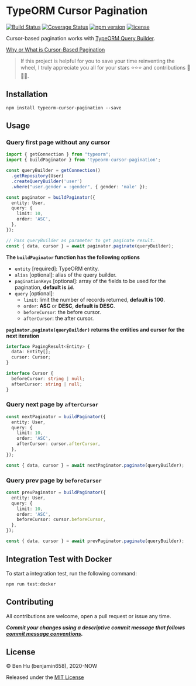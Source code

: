 # TypeORM Cursor Pagination

[![Build Status](https://travis-ci.com/benjamin658/typeorm-cursor-pagination.svg?branch=master)](https://travis-ci.com/benjamin658/typeorm-cursor-pagination)
[![Coverage Status](https://coveralls.io/repos/github/benjamin658/typeorm-cursor-pagination/badge.svg?branch=master)](https://coveralls.io/github/benjamin658/typeorm-cursor-pagination?branch=master)
[![npm version](https://badge.fury.io/js/typeorm-cursor-pagination.svg)](https://badge.fury.io/js/typeorm-cursor-pagination)
[![license](https://img.shields.io/github/license/benjamin658/typeorm-cursor-pagination)](https://github.com/benjamin658/typeorm-cursor-pagination/blob/master/License)

Cursor-based pagination works with [TypeORM Query Builder](https://typeorm.io/#/select-query-builder).

[Why or What is Cursor-Based Pagination](https://jsonapi.org/profiles/ethanresnick/cursor-pagination/)

> If this project is helpful for you to save your time reinventing the wheel, I truly appreciate you all for your stars ⭐⭐⭐ and contributions 💪💪💪.

## Installation

`npm install typeorm-cursor-pagination --save`

## Usage

### Query first page without any cursor

```typescript
import { getConnection } from "typeorm";
import { buildPaginator } from 'typeorm-cursor-pagination';

const queryBuilder = getConnection()
  .getRepository(User)
  .createQueryBuilder('user')
  .where("user.gender = :gender", { gender: 'male' });

const paginator = buildPaginator({
  entity: User,
  query: {
    limit: 10,
    order: 'ASC',
  },
});

// Pass queryBuilder as parameter to get paginate result.
const { data, cursor } = await paginator.paginate(queryBuilder);
```

**The `buildPaginator` function has the following options**

* `entity` [required]: TypeORM entity.
* `alias` [optional]: alias of the query builder.
* `paginationKeys` [optional]: array of the fields to be used for the pagination, **default is `id`**.
* `query` [optional]:
  * `limit`: limit the number of records returned, **default is 100**.
  * `order`: **ASC** or **DESC**, **default is DESC**.
  * `beforeCursor`: the before cursor.
  * `afterCursor`: the after cursor.

**`paginator.paginate(queryBuilder)` returns the entities and cursor for the next iteration**

```typescript
interface PagingResult<Entity> {
  data: Entity[];
  cursor: Cursor;
}

interface Cursor {
  beforeCursor: string | null;
  afterCursor: string | null;
}
```

### Query next page by `afterCursor`

```typescript
const nextPaginator = buildPaginator({
  entity: User,
  query: {
    limit: 10,
    order: 'ASC',
    afterCursor: cursor.afterCursor,
  },
});

const { data, cursor } = await nextPaginator.paginate(queryBuilder);
```

### Query prev page by `beforeCursor`

```typescript
const prevPaginator = buildPaginator({
  entity: User,
  query: {
    limit: 10,
    order: 'ASC',
    beforeCursor: cursor.beforeCursor,
  },
});

const { data, cursor } = await prevPaginator.paginate(queryBuilder);
```

## Integration Test with Docker

To start a integration test, run the following command:  

`npm run test:docker`

## Contributing

All contributions are welcome, open a pull request or issue any time.

***Commit your changes using a descriptive commit message that follows [commit message conventions](https://gist.github.com/stephenparish/9941e89d80e2bc58a153).***

## License

© Ben Hu (benjamin658), 2020-NOW

Released under the [MIT License](https://github.com/benjamin658/typeorm-cursor-pagination/blob/master/License)

